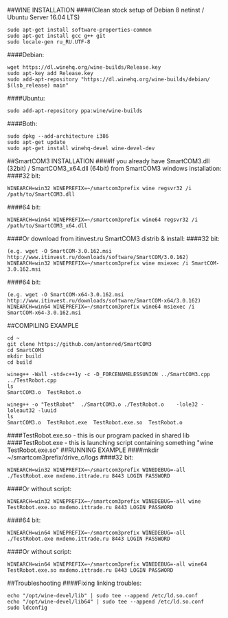 ##WINE INSTALLATION
####(Clean stock setup of Debian 8 netinst / Ubuntu Server 16.04 LTS)
```
sudo apt-get install software-properties-common
sudo apt-get install gcc g++ git
sudo locale-gen ru_RU.UTF-8
```
####Debian:
```
wget https://dl.winehq.org/wine-builds/Release.key
sudo apt-key add Release.key
sudo add-apt-repository "https://dl.winehq.org/wine-builds/debian/ $(lsb_release) main"
```
####Ubuntu:
```
sudo add-apt-repository ppa:wine/wine-builds
```
####Both:
```
sudo dpkg --add-architecture i386
sudo apt-get update
sudo apt-get install winehq-devel wine-devel-dev
```
##SmartCOM3 INSTALLATION
####If you already have SmartCOM3.dll (32bit) / SmartCOM3_x64.dll (64bit) from SmartCOM3 windows installation:
####32 bit:
```
WINEARCH=win32 WINEPREFIX=~/smartcom3prefix wine regsvr32 /i /path/to/SmartCOM3.dll
```
####64 bit:
```
WINEARCH=win64 WINEPREFIX=~/smartcom3prefix wine64 regsvr32 /i /path/to/SmartCOM3_x64.dll
```
####Or download from itinvest.ru SmartCOM3 distrib & install:
####32 bit:
```
(e.g. wget -O SmartCOM-3.0.162.msi http://www.itinvest.ru/downloads/software/SmartCOM/3.0.162)
WINEARCH=win32 WINEPREFIX=~/smartcom3prefix wine msiexec /i SmartCOM-3.0.162.msi
```
####64 bit:
```
(e.g. wget -O SmartCOM-x64-3.0.162.msi http://www.itinvest.ru/downloads/software/SmartCOM-x64/3.0.162)
WINEARCH=win64 WINEPREFIX=~/smartcom3prefix wine64 msiexec /i SmartCOM-x64-3.0.162.msi
```
##COMPILING EXAMPLE
```
cd ~
git clone https://github.com/antonred/SmartCOM3
cd SmartCOM3
mkdir build
cd build

wineg++ -Wall -std=c++1y -c -D_FORCENAMELESSUNION ../SmartCOM3.cpp ../TestRobot.cpp
ls
SmartCOM3.o  TestRobot.o

wineg++ -o "TestRobot"  ./SmartCOM3.o ./TestRobot.o    -lole32 -loleaut32 -luuid
ls
SmartCOM3.o  TestRobot.exe  TestRobot.exe.so  TestRobot.o
```
####TestRobot.exe.so - this is our program packed in shared lib
####TestRobot.exe - this is launching script containing something "wine TestRobot.exe.so"
##RUNNING EXAMPLE
####mkdir ~/smartcom3prefix/drive_c/logs
####32 bit:
```
WINEARCH=win32 WINEPREFIX=~/smartcom3prefix WINEDEBUG=-all ./TestRobot.exe mxdemo.ittrade.ru 8443 LOGIN PASSWORD
```
####Or without script:
```
WINEARCH=win32 WINEPREFIX=~/smartcom3prefix WINEDEBUG=-all wine TestRobot.exe.so mxdemo.ittrade.ru 8443 LOGIN PASSWORD
```

####64 bit:
```
WINEARCH=win64 WINEPREFIX=~/smartcom3prefix WINEDEBUG=-all ./TestRobot.exe mxdemo.ittrade.ru 8443 LOGIN PASSWORD
```
####Or without script:
```
WINEARCH=win64 WINEPREFIX=~/smartcom3prefix WINEDEBUG=-all wine64 TestRobot.exe.so mxdemo.ittrade.ru 8443 LOGIN PASSWORD
```

##Troubleshooting
####Fixing linking troubles:
```
echo "/opt/wine-devel/lib" | sudo tee --append /etc/ld.so.conf
echo "/opt/wine-devel/lib64" | sudo tee --append /etc/ld.so.conf
sudo ldconfig
```
